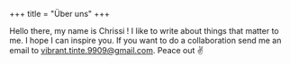 +++
title = "Über uns"
+++

Hello there, my name is Chrissi !
I like to write about things that matter to me.
I hope I can inspire you. 
If you want to do a collaboration send me an email to 
vibrant.tinte.9909@gmail.com.
Peace out ✌️
